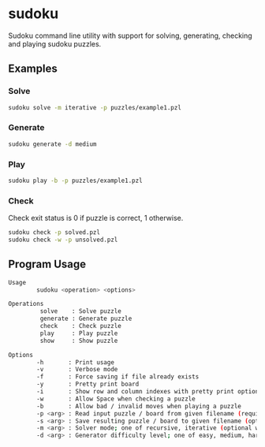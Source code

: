 # sudoku
Sudoku command line utility with support for solving, generating, checking and playing sudoku puzzles.

## Examples
### Solve
```bash
sudoku solve -m iterative -p puzzles/example1.pzl
```

### Generate
```bash
sudoku generate -d medium
```

### Play
```bash
sudoku play -b -p puzzles/example1.pzl
```

### Check
Check exit status is 0 if puzzle is correct, 1 otherwise.
```bash
sudoku check -p solved.pzl
sudoku check -w -p unsolved.pzl
```

## Program Usage
```bash
Usage
        sudoku <operation> <options>

Operations
         solve    : Solve puzzle
         generate : Generate puzzle
         check    : Check puzzle
         play     : Play puzzle
         show     : Show puzzle

Options
        -h       : Print usage
        -v       : Verbose mode
        -f       : Force saving if file already exists
        -y       : Pretty print board
        -i       : Show row and column indexes with pretty print option
        -w       : Allow Space when checking a puzzle
        -b       : Allow bad / invalid moves when playing a puzzle
        -p <arg> : Read input puzzle / board from given filename (required by solve and show)
        -s <arg> : Save resulting puzzle / board to given filename (optional with solve and generate)
        -m <arg> : Solver mode; one of recursive, iterative (optional with solve, default=recursive)
        -d <arg> : Generator difficulty level; one of easy, medium, hard, expert (optional with generate, default=easy)
```

